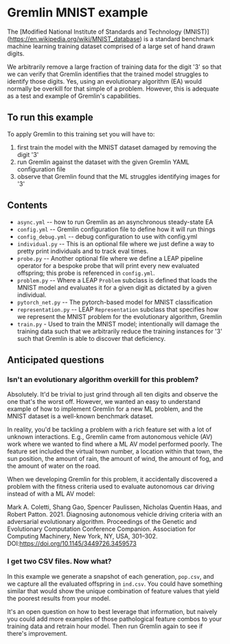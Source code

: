 # Gremlin MNIST example
The [Modified National Institute of Standards and Technology (MNIST)]
(https://en.wikipedia.org/wiki/MNIST_database) is a standard benchmark 
machine learning training dataset comprised of a large set of hand drawn digits.

We arbitrarily remove a large fraction of training data for the digit '3' so 
that we can verify that Gremlin identifies that the trained model struggles 
to identify those digits.  Yes, using an evolutionary algorithm (EA) would 
normally be overkill for that simple of a problem.  However, this is 
adequate as a test and example of Gremlin's capabilities.

## To run this example

To apply Gremlin to this training set you will have to:

1. first train the model with the MNIST dataset damaged by removing the 
   digit '3'
2. run Gremlin against the dataset with the given Gremlin YAML configuration 
   file
3. observe that Gremlin found that the ML struggles identifying images for '3'

## Contents

* `async.yml` -- how to run Gremlin as an asynchronous steady-state EA
* `config.yml` -- Gremlin configuration file to define how it will run things
* `config_debug.yml` -- debug configuration to use with config.yml
* `individual.py` -- This is an optional file where we just define a way to 
  pretty print individuals and to track eval times.
* `probe.py` -- Another optional file where we define a LEAP pipeline 
  operator for a bespoke probe that will print every new evaluated offspring;
  this probe is referenced in `config.yml`.
* `problem.py` -- Where a LEAP `Problem` subclass is defined that loads the 
  MNIST model and evaluates it for a given digit as dictated by a given 
  individual.
* `pytorch_net.py` -- The pytorch-based model for MNIST classification
* `representation.py` -- LEAP `Representation` subclass that specifies how 
  we represent the MNIST problem for the evolutionary algorithm, Gremlin
* `train.py` - Used to train the MNIST model; intentionally will damage the 
  training data such that we arbitrarily reduce the training instances for 
  '3' such that Gremlin is able to discover that deficiency.

## Anticipated questions

### Isn't an evolutionary algorithm overkill for this problem?

Absolutely.  It'd be trivial to just grind through all ten digits and 
observe the one that's the worst off.  However, we wanted an easy to 
understand example of how to implement Gremlin for a new ML problem, and the 
MNIST dataset is a well-known benchmark dataset.

In reality, you'd be tackling a problem with a rich feature set with a lot 
of unknown interactions.  E.g., Gremlin came from autonomous vehicle (AV) work 
where we wanted to find where a ML AV model performed poorly.  The feature 
set included the virtual town number, a location within that town, the sun 
position, the amount of rain, the amount of wind, the amount of fog, and the 
amount of water on the road.

When we developing Gremlin for this problem, it accidentally discovered a
problem with the fitness criteria used to evaluate autonomous car driving 
instead of with a ML AV model:

Mark A. Coletti, Shang Gao, Spencer Paulissen, Nicholas Quentin Haas, and Robert Patton. 2021. Diagnosing autonomous vehicle driving criteria with an adversarial evolutionary algorithm. Proceedings of the Genetic and Evolutionary Computation Conference Companion. Association for Computing Machinery, New York, NY, USA, 301–302. DOI:https://doi.org/10.1145/3449726.3459573

### I get two CSV files.  Now what?

In this example we generate a snapshot of each generation, `pop.csv`, and we 
capture all the evaluated offspring in `ind.csv`.  You could have something 
similar that would show the unique combination of feature values that yield 
the poorest results from your model.

It's an open question on how to best leverage that information, but naively 
you could add more examples of those pathological feature combos to your 
training data and retrain hour model.  Then run Gremlin again to see if 
there's improvement.

